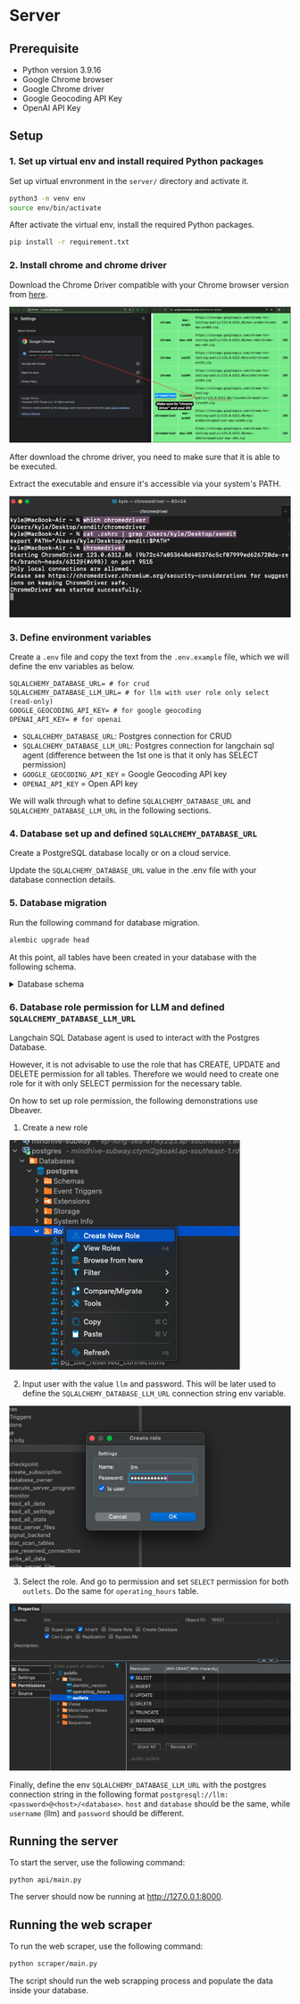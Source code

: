 # Server

## Prerequisite
- Python version 3.9.16
- Google Chrome browser
- Google Chrome driver
- Google Geocoding API Key
- OpenAI API Key

## Setup
### 1. Set up virtual env and install required Python packages

Set up virtual envronment in the `server/` directory and activate it.


```bash
python3 -m venv env
source env/bin/activate
```

After activate the virtual env, install the required Python packages.


```bash
pip install -r requirement.txt
```

### 2. Install chrome and chrome driver

Download the Chrome Driver compatible with your Chrome browser version from [here](https://googlechromelabs.github.io/chrome-for-testing/). 

![](<../assets/chrome-driver-download.png>)

After download the chrome driver, you need to make sure that it is able to be executed. 

Extract the executable and ensure it's accessible via your system's PATH.

![](<../assets/chrome-driver-terminal.png>)

### 3. Define environment variables

Create a `.env` file and copy the text from the `.env.example` file, which we will define the env variables as below. 

```env
SQLALCHEMY_DATABASE_URL= # for crud
SQLALCHEMY_DATABASE_LLM_URL= # for llm with user role only select (read-only)
GOOGLE_GEOCODING_API_KEY= # for google geocoding
OPENAI_API_KEY= # for openai
```
 - `SQLALCHEMY_DATABASE_URL`: Postgres connection for CRUD
 - `SQLALCHEMY_DATABASE_LLM_URL`: Postgres connection for langchain sql agent (difference between the 1st one is that it only has SELECT permission)
- `GOOGLE_GEOCODING_API_KEY` = Google Geocoding API key
- `OPENAI_API_KEY` = Open API key

We will walk through what to define `SQLALCHEMY_DATABASE_URL` and `SQLALCHEMY_DATABASE_LLM_URL` in the following sections.

### 4. Database set up and defined `SQLALCHEMY_DATABASE_URL`

Create a PostgreSQL database locally or on a cloud service.

Update the `SQLALCHEMY_DATABASE_URL` value in the .env file with your database connection details.

### 5. Database migration

Run the following command for database migration.

```bash
alembic upgrade head
```

At this point, all tables have been created in your database with the following schema.

<details>
  <summary>Database schema</summary>

#### `Outlets` Table:
- **Columns**:
  - `id` (Primary Key, Integer): Unique identifier for each outlet.
  - `name` (String): Name of the outlet.
  - `address` (String): Address of the outlet.
  - `waze_link` (String): Link to the outlet's location on Waze.
  - `latitude` (Decimal): Latitude coordinate of the outlet's location.
  - `longitude` (Decimal): Longitude coordinate of the outlet's location.
  - `created_at` (Timestamp): Timestamp indicating when the outlet was created.
  - `updated_at` (Timestamp): Timestamp indicating when the outlet was last updated.
  
#### `Operating_hours` Table:
- **Columns**:
  - `id` (Primary Key, Integer): Unique identifier for each operating hour entry.
  - `outlet_id` (Foreign Key, Integer): Identifier linking the operating hour entry to its corresponding outlet.
  - `day_of_week` (Integer): Integer representing the day of the week (0 for Monday, 1 for Tuesday, etc.).
  - `start_time` (Time): Start time of operation for the outlet on the given day.
  - `end_time` (Time): End time of operation for the outlet on the given day.
  - `created_at` (Timestamp): Timestamp indicating when the operating hour entry was created.
  - `updated_at` (Timestamp): Timestamp indicating when the operating hour entry was last updated.
  
- **Constraints**:
  - `day_of_week` Constraint: Ensures that the `day_of_week` column value is between 0 and 6 (inclusive), representing valid days of the week (Monday to Sunday).

#### Relationship:
- The `outlets` table has a one-to-many relationship with the `operating_hours` table, as an outlet can have multiple operating hour entries.

</details>

### 6. Database role permission for LLM and defined `SQLALCHEMY_DATABASE_LLM_URL`

Langchain SQL Database agent is used to interact with the Postgres Database. 

However, it is not advisable to use the role that has CREATE, UPDATE and DELETE permission for all tables. Therefore we would need to create one role for it with only SELECT permission for the necessary table.

On how to set up role permission, the following demonstrations use Dbeaver.

1. Create a new role

![](<../assets/dbeaver-create-new-role.png>)

2. Input user with the value `llm` and password. This will be later used to define the `SQLALCHEMY_DATABASE_LLM_URL` connection string env variable.

![](<../assets/dbeaver-user-password.png>)

3. Select the role. And go to permission and set `SELECT` permission for both `outlets`. Do the same for `operating_hours` table.

![](<../assets/dbeaver-select-outlet.png>)

Finally, define the env `SQLALCHEMY_DATABASE_LLM_URL` with the postgres connection string in the following format `postgresql://llm:<password>@<host>/<database>`. `host` and `database` should be the same, while `username` (llm) and `password` should be different.

## Running the server

To start the server, use the following command:

```
python api/main.py
```

The server should now be running at http://127.0.0.1:8000.

## Running the web scraper

To run the web scraper, use the following command:

```bash
python scraper/main.py
```

The script should run the web scrapping process and populate the data inside your database.